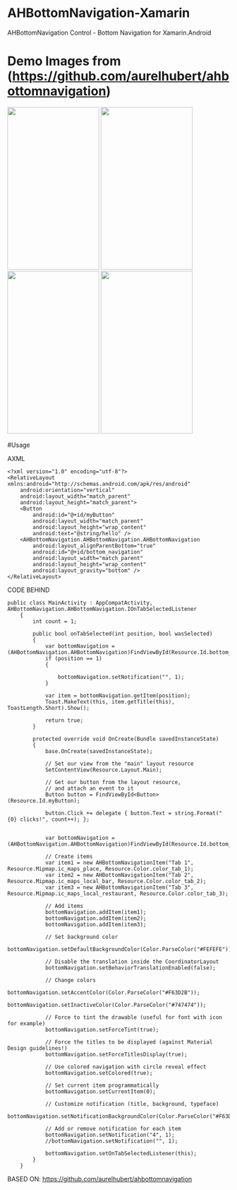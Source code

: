 # AHBottomNavigation-Xamarin
AHBottomNavigation Control - Bottom Navigation for Xamarin.Android

# Demo Images from (https://github.com/aurelhubert/ahbottomnavigation)
<img src="https://raw.githubusercontent.com/aurelhubert/ahbottomnavigation/master/demo1.gif" width="208" height="368" /> <img src="https://raw.githubusercontent.com/aurelhubert/ahbottomnavigation/master/demo2.gif" width="208" height="368" /> <img src="https://raw.githubusercontent.com/aurelhubert/ahbottomnavigation/master/demo3.gif" width="208" height="368" /> <img src="https://raw.githubusercontent.com/aurelhubert/ahbottomnavigation/master/demo4.gif" width="208" height="368" />

#Usage

AXML

```
<?xml version="1.0" encoding="utf-8"?>
<RelativeLayout xmlns:android="http://schemas.android.com/apk/res/android"
    android:orientation="vertical"
    android:layout_width="match_parent"
    android:layout_height="match_parent">
    <Button
        android:id="@+id/myButton"
        android:layout_width="match_parent"
        android:layout_height="wrap_content"
        android:text="@string/hello" />
    <AHBottomNavigation.AHBottomNavigation.AHBottomNavigation
        android:layout_alignParentBottom="true"
        android:id="@+id/bottom_navigation"
        android:layout_width="match_parent"
        android:layout_height="wrap_content"
        android:layout_gravity="bottom" />
</RelativeLayout>
```

CODE BEHIND

```
public class MainActivity : AppCompatActivity, AHBottomNavigation.AHBottomNavigation.IOnTabSelectedListener
	{
		int count = 1;

		public bool onTabSelected(int position, bool wasSelected)
		{
			var bottomNavigation = (AHBottomNavigation.AHBottomNavigation)FindViewById(Resource.Id.bottom_navigation);
			if (position == 1) 
			{
				
				bottomNavigation.setNotification("", 1);
			}

			var item = bottomNavigation.getItem(position);
			Toast.MakeText(this, item.getTitle(this), ToastLength.Short).Show();

			return true;
		}

		protected override void OnCreate(Bundle savedInstanceState)
		{
			base.OnCreate(savedInstanceState);

			// Set our view from the "main" layout resource
			SetContentView(Resource.Layout.Main);

			// Get our button from the layout resource,
			// and attach an event to it
			Button button = FindViewById<Button>(Resource.Id.myButton);

			button.Click += delegate { button.Text = string.Format("{0} clicks!", count++); };


			var bottomNavigation = (AHBottomNavigation.AHBottomNavigation)FindViewById(Resource.Id.bottom_navigation);

			// Create items
			var item1 = new AHBottomNavigationItem("Tab 1", Resource.Mipmap.ic_maps_place, Resource.Color.color_tab_1);
			var item2 = new AHBottomNavigationItem("Tab 2", Resource.Mipmap.ic_maps_local_bar, Resource.Color.color_tab_2);
			var item3 = new AHBottomNavigationItem("Tab 3", Resource.Mipmap.ic_maps_local_restaurant, Resource.Color.color_tab_3);

			// Add items
			bottomNavigation.addItem(item1);
			bottomNavigation.addItem(item2);
			bottomNavigation.addItem(item3);

			// Set background color
			bottomNavigation.setDefaultBackgroundColor(Color.ParseColor("#FEFEFE"));

			// Disable the translation inside the CoordinatorLayout
			bottomNavigation.setBehaviorTranslationEnabled(false);

			// Change colors
			bottomNavigation.setAccentColor(Color.ParseColor("#F63D2B"));
			bottomNavigation.setInactiveColor(Color.ParseColor("#747474"));

			// Force to tint the drawable (useful for font with icon for example)
			bottomNavigation.setForceTint(true);

			// Force the titles to be displayed (against Material Design guidelines!)
			bottomNavigation.setForceTitlesDisplay(true);

			// Use colored navigation with circle reveal effect
			bottomNavigation.setColored(true);

			// Set current item programmatically
			bottomNavigation.setCurrentItem(0);

			// Customize notification (title, background, typeface)
			bottomNavigation.setNotificationBackgroundColor(Color.ParseColor("#F63D2B"));

			// Add or remove notification for each item
			bottomNavigation.setNotification("4", 1);
			//bottomNavigation.setNotification("", 1);

			bottomNavigation.setOnTabSelectedListener(this);
		}
	}
```

BASED ON: https://github.com/aurelhubert/ahbottomnavigation
